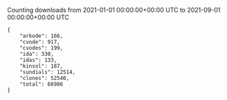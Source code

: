 
Counting downloads from 2021-01-01 00:00:00+00:00 UTC to 2021-09-01 00:00:00+00:00 UTC

```
{
    "arkode": 166,
    "cvode": 917,
    "cvodes": 199,
    "ida": 330,
    "idas": 133,
    "kinsol": 187,
    "sundials": 12514,
    "clones": 52540,
    "total": 66986
}
```
